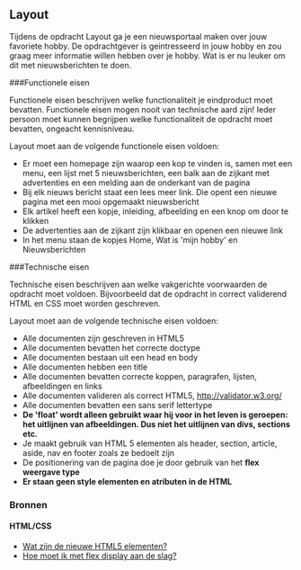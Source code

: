 ## Layout

Tijdens de opdracht Layout ga je een nieuwsportaal maken over jouw favoriete hobby. De opdrachtgever is geintresseerd in jouw hobby en zou graag meer informatie willen hebben over je hobby. Wat is er nu leuker om dit met nieuwsberichten te doen.

###Functionele eisen

Functionele eisen beschrijven welke functionaliteit je eindproduct moet bevatten. Functionele eisen mogen nooit van technische aard zijn! Ieder persoon moet kunnen begrijpen welke functionaliteit de opdracht moet bevatten, ongeacht kennisniveau.

Layout moet aan de volgende functionele eisen voldoen:

* Er moet een homepage zijn waarop een kop te vinden is, samen met een menu, een lijst met 5 nieuwsberichten, een balk aan de zijkant met advertenties en een melding aan de onderkant van de pagina
* Bij elk nieuws bericht staat een lees meer link. Die opent een nieuwe pagina met een mooi opgemaakt nieuwsbericht
* Elk artikel heeft een kopje, inleiding, afbeelding en een knop om door te klikken
* De advertenties aan de zijkant zijn klikbaar en openen een nieuwe link
* In het menu staan de kopjes Home, Wat is 'mijn hobby' en Nieuwsberichten

###Technische eisen

Technische eisen beschrijven aan welke vakgerichte voorwaarden de opdracht moet voldoen. Bijvoorbeeld dat de opdracht in correct validerend HTML en CSS moet worden geschreven.

Layout moet aan de volgende technische eisen voldoen:

* Alle documenten zijn geschreven in HTML5
* Alle documenten bevatten het correcte doctype
* Alle documenten bestaan uit een head en body
* Alle documenten hebben een title
* Alle documenten bevatten correcte koppen, paragrafen, lijsten, afbeeldingen en links
* Alle documenten valideren als correct HTML5, http://validator.w3.org/
* Alle documenten bevatten een sans serif lettertype
* **De 'float' wordt alleen gebruikt waar hij voor in het leven is geroepen: het uitlijnen van afbeeldingen. Dus niet het uitlijnen van divs, sections etc.**
* Je maakt gebruik van HTML 5 elementen als header, section, article, aside, nav en footer zoals ze bedoelt zijn
* De positionering van de pagina doe je door gebruik van het **flex weergave type**
* **Er staan geen style elementen en atributen in de HTML**

### Bronnen
#### HTML/CSS

* [Wat zijn de nieuwe HTML5 elementen?](http://www.w3schools.com/html/html5_new_elements.asp)
* [Hoe moet ik met flex display aan de slag?](http://www.w3schools.com/cssref/css3_pr_flex.asp)

